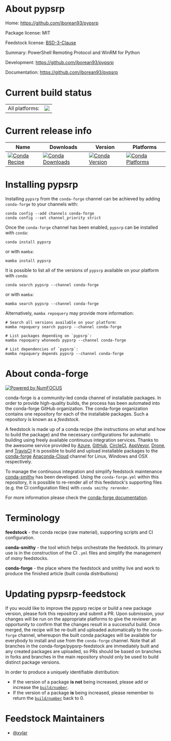 About pypsrp
============

Home: https://github.com/jborean93/pypsrp

Package license: MIT

Feedstock license: [BSD-3-Clause](https://github.com/conda-forge/pypsrp-feedstock/blob/main/LICENSE.txt)

Summary: PowerShell Remoting Protocol and WinRM for Python

Development: https://github.com/jborean93/pypsrp

Documentation: https://github.com/jborean93/pypsrp

Current build status
====================


<table><tr><td>All platforms:</td>
    <td>
      <a href="https://dev.azure.com/conda-forge/feedstock-builds/_build/latest?definitionId=15783&branchName=main">
        <img src="https://dev.azure.com/conda-forge/feedstock-builds/_apis/build/status/pypsrp-feedstock?branchName=main">
      </a>
    </td>
  </tr>
</table>

Current release info
====================

| Name | Downloads | Version | Platforms |
| --- | --- | --- | --- |
| [![Conda Recipe](https://img.shields.io/badge/recipe-pypsrp-green.svg)](https://anaconda.org/conda-forge/pypsrp) | [![Conda Downloads](https://img.shields.io/conda/dn/conda-forge/pypsrp.svg)](https://anaconda.org/conda-forge/pypsrp) | [![Conda Version](https://img.shields.io/conda/vn/conda-forge/pypsrp.svg)](https://anaconda.org/conda-forge/pypsrp) | [![Conda Platforms](https://img.shields.io/conda/pn/conda-forge/pypsrp.svg)](https://anaconda.org/conda-forge/pypsrp) |

Installing pypsrp
=================

Installing `pypsrp` from the `conda-forge` channel can be achieved by adding `conda-forge` to your channels with:

```
conda config --add channels conda-forge
conda config --set channel_priority strict
```

Once the `conda-forge` channel has been enabled, `pypsrp` can be installed with `conda`:

```
conda install pypsrp
```

or with `mamba`:

```
mamba install pypsrp
```

It is possible to list all of the versions of `pypsrp` available on your platform with `conda`:

```
conda search pypsrp --channel conda-forge
```

or with `mamba`:

```
mamba search pypsrp --channel conda-forge
```

Alternatively, `mamba repoquery` may provide more information:

```
# Search all versions available on your platform:
mamba repoquery search pypsrp --channel conda-forge

# List packages depending on `pypsrp`:
mamba repoquery whoneeds pypsrp --channel conda-forge

# List dependencies of `pypsrp`:
mamba repoquery depends pypsrp --channel conda-forge
```


About conda-forge
=================

[![Powered by
NumFOCUS](https://img.shields.io/badge/powered%20by-NumFOCUS-orange.svg?style=flat&colorA=E1523D&colorB=007D8A)](https://numfocus.org)

conda-forge is a community-led conda channel of installable packages.
In order to provide high-quality builds, the process has been automated into the
conda-forge GitHub organization. The conda-forge organization contains one repository
for each of the installable packages. Such a repository is known as a *feedstock*.

A feedstock is made up of a conda recipe (the instructions on what and how to build
the package) and the necessary configurations for automatic building using freely
available continuous integration services. Thanks to the awesome service provided by
[Azure](https://azure.microsoft.com/en-us/services/devops/), [GitHub](https://github.com/),
[CircleCI](https://circleci.com/), [AppVeyor](https://www.appveyor.com/),
[Drone](https://cloud.drone.io/welcome), and [TravisCI](https://travis-ci.com/)
it is possible to build and upload installable packages to the
[conda-forge](https://anaconda.org/conda-forge) [Anaconda-Cloud](https://anaconda.org/)
channel for Linux, Windows and OSX respectively.

To manage the continuous integration and simplify feedstock maintenance
[conda-smithy](https://github.com/conda-forge/conda-smithy) has been developed.
Using the ``conda-forge.yml`` within this repository, it is possible to re-render all of
this feedstock's supporting files (e.g. the CI configuration files) with ``conda smithy rerender``.

For more information please check the [conda-forge documentation](https://conda-forge.org/docs/).

Terminology
===========

**feedstock** - the conda recipe (raw material), supporting scripts and CI configuration.

**conda-smithy** - the tool which helps orchestrate the feedstock.
                   Its primary use is in the construction of the CI ``.yml`` files
                   and simplify the management of *many* feedstocks.

**conda-forge** - the place where the feedstock and smithy live and work to
                  produce the finished article (built conda distributions)


Updating pypsrp-feedstock
=========================

If you would like to improve the pypsrp recipe or build a new
package version, please fork this repository and submit a PR. Upon submission,
your changes will be run on the appropriate platforms to give the reviewer an
opportunity to confirm that the changes result in a successful build. Once
merged, the recipe will be re-built and uploaded automatically to the
`conda-forge` channel, whereupon the built conda packages will be available for
everybody to install and use from the `conda-forge` channel.
Note that all branches in the conda-forge/pypsrp-feedstock are
immediately built and any created packages are uploaded, so PRs should be based
on branches in forks and branches in the main repository should only be used to
build distinct package versions.

In order to produce a uniquely identifiable distribution:
 * If the version of a package **is not** being increased, please add or increase
   the [``build/number``](https://docs.conda.io/projects/conda-build/en/latest/resources/define-metadata.html#build-number-and-string).
 * If the version of a package **is** being increased, please remember to return
   the [``build/number``](https://docs.conda.io/projects/conda-build/en/latest/resources/define-metadata.html#build-number-and-string)
   back to 0.

Feedstock Maintainers
=====================

* [@xylar](https://github.com/xylar/)

